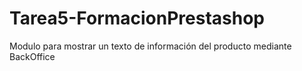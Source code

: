 # Tarea5-FormacionPrestashop
Modulo para mostrar un texto de información del producto mediante BackOffice
